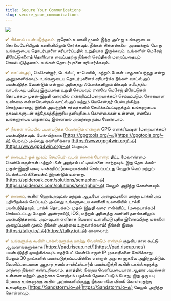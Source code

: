 ```yaml
---
title: Secure Your Communications
slug: secure_your_communications
---
```


![](/images/coverchap_8.jpg)





<span class="leadtip" style="color:#ae9055">✔ சிக்னல் பயன்படுத்தவும்.</span> குரொம் உலாவி மூலம் இந்த அப்-ஐ உங்களுடைய தொலைபேசியிலும் கணினியிலும் சேர்க்கவும். நீங்கள் சிக்னல்களை அமைக்கும் போது உங்களுடைய தொடர்புகளை சரிபார்ப்பதில் உறுதியாக இருக்கவும். உங்களின் மெசேஜ் திரேட்டுகளைத் தெளிவாக வைப்பதற்கு நீங்கள் செய்திகள் மறைப்பதையும் செயல்படுத்தலாம். உங்கள் தொடர்புகளை சரிபார்க்கவும். 

<span class="leadtip" style="color:#ae9055">✔ வாட்ஸ்அப்</span>, மெசென்ஜர், டெக்ஸ்ட், ஈ-மெயில், மற்றும் போன் பாதுகாப்பற்றது என்று அனுமானிக்கவும். உங்களுடைய தொடர்புகளைச் சரிபார்க்க நீங்கள் வாட்ஸ்அப் பயன்படுத்த வேண்டும் என்றால் அனைத்து ஃபோக்களிலும் மிகவும் சமீபத்திய வாட்ஸ்அப் பதிப்பு இருப்பதை உறுதி செய்யவும் எனவே மெசேஜ் திரேட்டுகள் தொடக்கம்-முதல்-இறுதி வரையில் என்க்ரிப்ட்(மறையாக்கம்) செய்யப்படும். சோகமான உண்மை என்னவென்றால் வாட்ஸ்அப் மற்றும் மெசென்ஜர் பேஸ்புக்கிற்கு சொந்தமானது; இதில் அவற்றின் சர்வர்களில் சேமிக்கப்பட்டிருக்கும் உங்களுடைய தகவல்களுடன் சந்தேகத்திற்குரிய தனியுரிமை கொள்கைகள் உள்ளன, எனவே உங்களுடைய பாதுகாப்பு இல்லாமல் அவற்றை நம்ப வேண்டாம்.

<span class="leadtip" style="color:#ae9055">✔ நீங்கள் ஈமெயில் பயன்படுத்த வேண்டும் என்றால்</span> GPG என்க்ரிப்ஷன் (மறையாக்கம்) பயன்படுத்தவும். மேக்-யிற்காக [https://gpgtools.org/–ல்](https://gpgtools.org/–ல்) பெறவும் அல்லது கணினிக்காக [https://www.gpg4win.org/–ல்](https://www.gpg4win.org/–ல்) பெறவும்.

<span class="leadtip" style="color:#ae9055">✔ ஸ்பைடர் ஓக் மூலம் செமபெர்-வுடன் ஸ்லாக் போன்ற</span> திட்ட மேலாண்மை மென்பொருள்கள் மற்றும் மின் அஞ்சல் பட்டியல்களை மாற்றவும். இது தொடக்கம்-முதல்-இறுதி வரை என்க்ரிப்ட்(மறையாக்கம்) செய்யப்பட்டது மேலும் வெப் மற்றும் டெஸ்க்டாப் கிளையன்ட் இரண்டும் உள்ளது. [https://spideroak.com/solutions/semaphor–ல்](https://spideroak.com/solutions/semaphor–ல்) மேலும் அறிந்து கொள்ளவும்.




<span class="leadtip" style="color:#ae9055">✔ ஸ்கைப்</span>, கூகிள் ஹெங்அவுட்ஸ் மற்றும் ஆடியோ அழைப்புகளை மாற்ற டாக்கி அப் பதிவிறக்கம் செய்யவும் அல்லது உங்களுடைய கணினி உலாவியில் டாக்கி பயன்படுத்தவும். டாக்கி தொடக்கம்-முதல்-இறுதி வரை என்க்ரிப்ட (மறையாக்கம்) செய்யப்பட்டது மேலும் அண்ராய்டு, iOS, மற்றும் அனைத்து கணினி தளங்களிலும் பயன்படுத்தலாம். அப்-வுடன் எளிதாக பெயரை உள்ளிட்டு புதிய இணைப்பிற்கு மக்களை அழைப்பதன் மூலம் நீங்கள் அமர்வை உருவாக்கலாம்! நீங்கள் இதை [https://talky.io/-ல்](https://talky.io/-ல்) காணலாம். 

<span class="leadtip" style="color:#ae9055">✔ உங்களுக்கு கூகிள் டாக்ஸ்களுக்கு மாற்று வேண்டும் என்றால்</span> குறுகிய கால கூட்டு ஆவணங்களுக்காக [https://pad.riseup.net/](https://pad.riseup.net/) பயன்படுத்தி முயற்சிக்கவும். ஈதர்பேட் மென்பொருள் IP முகவரிகளை சேமிக்காது மேலும் 30 நாட்களில் பயன்படுத்தப்படவில்லை என்றால் அது தானாகவே அழிந்துவிடும். வெளிப்படையான ஆதார தளம் சான்ட்ஸ்டார்ம் பயன்படுத்தி கூகிள் டாக்ஸ்களுக்கு மாற்றை நீங்கள் கண்டறியலாம். தளத்தில் நிறைய வெளிப்படையான ஆதார அப்ஸ்கள் உள்ளன மற்றும் அதற்காக கொஞ்சம் பழக்கம் தேவைப்படும் போது,  இது ஒரு படி மேலாக உங்களுக்கு கூகிள் அப்ஸ்களிலிருந்து நீங்களாவே விலகி கொள்வதற்கு உதவுகிறது. [https://Sandstorm.io–ல்](https://Sandstorm.io–ல்) மேலும் அறிந்து கொள்ளவும். 